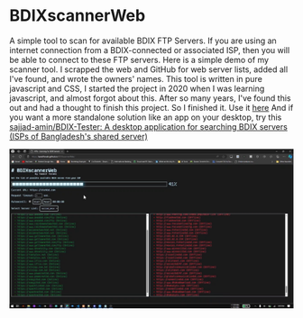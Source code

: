 # BDIXscannerWeb
A simple tool to scan for available BDIX FTP Servers. If you are using an internet connection from a BDIX-connected or associated ISP, then you will be able to connect to these FTP servers. Here is a simple demo of my scanner tool. 
I scrapped the web and GitHub for web server lists, added all I've found, and wrote the owners' names. 
This tool is written in pure javascript and CSS, I started the project in 2020 when I was learning javascript, and almost forgot about this. After so many years, I've found this out and had a thought to finish this project. So I finished it. Use it [here](https://tawsiftorabi.github.io/BDIXscannerWeb)
And if you want a more standalone solution like an app on your desktop, try this [sajjad-amin/BDIX-Tester: A desktop application for searching BDIX servers (ISPs of Bangladesh's shared server)](https://github.com/sajjad-amin/BDIX-Tester)

![enter image description here](https://raw.githubusercontent.com/TawsifTorabi/BDIXscannerWeb/main/images/videoframe_9205.png)
